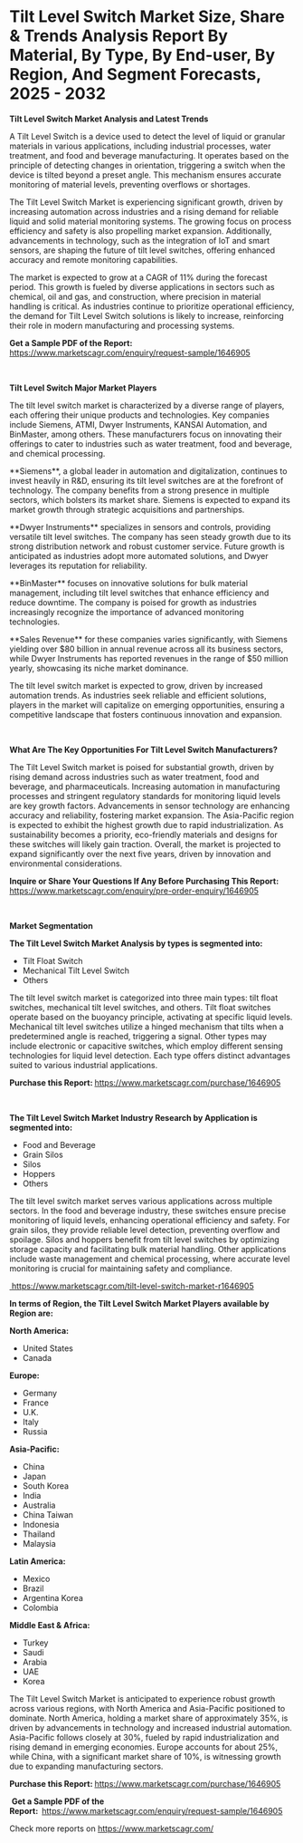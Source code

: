 <p><h1>Tilt Level Switch Market Size, Share & Trends Analysis Report By Material, By Type, By End-user, By Region, And Segment Forecasts, 2025 - 2032</h1></p><p><strong>Tilt Level Switch Market Analysis and Latest Trends</strong></p>
<p><p>A Tilt Level Switch is a device used to detect the level of liquid or granular materials in various applications, including industrial processes, water treatment, and food and beverage manufacturing. It operates based on the principle of detecting changes in orientation, triggering a switch when the device is tilted beyond a preset angle. This mechanism ensures accurate monitoring of material levels, preventing overflows or shortages.</p><p>The Tilt Level Switch Market is experiencing significant growth, driven by increasing automation across industries and a rising demand for reliable liquid and solid material monitoring systems. The growing focus on process efficiency and safety is also propelling market expansion. Additionally, advancements in technology, such as the integration of IoT and smart sensors, are shaping the future of tilt level switches, offering enhanced accuracy and remote monitoring capabilities.</p><p>The market is expected to grow at a CAGR of 11% during the forecast period. This growth is fueled by diverse applications in sectors such as chemical, oil and gas, and construction, where precision in material handling is critical. As industries continue to prioritize operational efficiency, the demand for Tilt Level Switch solutions is likely to increase, reinforcing their role in modern manufacturing and processing systems.</p></p>
<p><strong>Get a Sample PDF of the Report:&nbsp;</strong> <a href="https://www.marketscagr.com/enquiry/request-sample/1646905?utm_campaign=2003&utm_medium=2&utm_source=Github&utm_content=ia&utm_term=12022025&utm_id=tilt-level-switch">https://www.marketscagr.com/enquiry/request-sample/1646905</a></p>
<p>&nbsp;</p>
<p><strong>Tilt Level Switch Major Market Players</strong></p>
<p><p>The tilt level switch market is characterized by a diverse range of players, each offering their unique products and technologies. Key companies include Siemens, ATMI, Dwyer Instruments, KANSAI Automation, and BinMaster, among others. These manufacturers focus on innovating their offerings to cater to industries such as water treatment, food and beverage, and chemical processing.</p><p>**Siemens**, a global leader in automation and digitalization, continues to invest heavily in R&D, ensuring its tilt level switches are at the forefront of technology. The company benefits from a strong presence in multiple sectors, which bolsters its market share. Siemens is expected to expand its market growth through strategic acquisitions and partnerships.</p><p>**Dwyer Instruments** specializes in sensors and controls, providing versatile tilt level switches. The company has seen steady growth due to its strong distribution network and robust customer service. Future growth is anticipated as industries adopt more automated solutions, and Dwyer leverages its reputation for reliability.</p><p>**BinMaster** focuses on innovative solutions for bulk material management, including tilt level switches that enhance efficiency and reduce downtime. The company is poised for growth as industries increasingly recognize the importance of advanced monitoring technologies.</p><p>**Sales Revenue** for these companies varies significantly, with Siemens yielding over $80 billion in annual revenue across all its business sectors, while Dwyer Instruments has reported revenues in the range of $50 million yearly, showcasing its niche market dominance.</p><p>The tilt level switch market is expected to grow, driven by increased automation trends. As industries seek reliable and efficient solutions, players in the market will capitalize on emerging opportunities, ensuring a competitive landscape that fosters continuous innovation and expansion.</p></p>
<p>&nbsp;</p>
<p><strong>What Are The Key Opportunities For Tilt Level Switch Manufacturers?</strong></p>
<p><p>The Tilt Level Switch market is poised for substantial growth, driven by rising demand across industries such as water treatment, food and beverage, and pharmaceuticals. Increasing automation in manufacturing processes and stringent regulatory standards for monitoring liquid levels are key growth factors. Advancements in sensor technology are enhancing accuracy and reliability, fostering market expansion. The Asia-Pacific region is expected to exhibit the highest growth due to rapid industrialization. As sustainability becomes a priority, eco-friendly materials and designs for these switches will likely gain traction. Overall, the market is projected to expand significantly over the next five years, driven by innovation and environmental considerations.</p></p>
<p><strong>Inquire or Share Your Questions If Any Before Purchasing This Report:</strong> <a href="https://www.marketscagr.com/enquiry/pre-order-enquiry/1646905?utm_campaign=2003&utm_medium=2&utm_source=Github&utm_content=ia&utm_term=12022025&utm_id=tilt-level-switch">https://www.marketscagr.com/enquiry/pre-order-enquiry/1646905</a></p>
<p>&nbsp;</p>
<p><strong>Market Segmentation</strong></p>
<p><strong>The Tilt Level Switch Market Analysis by types is segmented into:</strong></p>
<p><ul><li>Tilt Float Switch</li><li>Mechanical Tilt Level Switch</li><li>Others</li></ul></p>
<p><p>The tilt level switch market is categorized into three main types: tilt float switches, mechanical tilt level switches, and others. Tilt float switches operate based on the buoyancy principle, activating at specific liquid levels. Mechanical tilt level switches utilize a hinged mechanism that tilts when a predetermined angle is reached, triggering a signal. Other types may include electronic or capacitive switches, which employ different sensing technologies for liquid level detection. Each type offers distinct advantages suited to various industrial applications.</p></p>
<p><strong>Purchase this Report:&nbsp;</strong><a href="https://www.marketscagr.com/purchase/1646905?utm_campaign=2003&utm_medium=2&utm_source=Github&utm_content=ia&utm_term=12022025&utm_id=tilt-level-switch">https://www.marketscagr.com/purchase/1646905</a></p>
<p>&nbsp;</p>
<p><strong>The Tilt Level Switch Market Industry Research by Application is segmented into:</strong></p>
<p><ul><li>Food and Beverage</li><li>Grain Silos</li><li>Silos</li><li>Hoppers</li><li>Others</li></ul></p>
<p><p>The tilt level switch market serves various applications across multiple sectors. In the food and beverage industry, these switches ensure precise monitoring of liquid levels, enhancing operational efficiency and safety. For grain silos, they provide reliable level detection, preventing overflow and spoilage. Silos and hoppers benefit from tilt level switches by optimizing storage capacity and facilitating bulk material handling. Other applications include waste management and chemical processing, where accurate level monitoring is crucial for maintaining safety and compliance.</p></p>
<p><a href="https://www.marketscagr.com/tilt-level-switch-market-r1646905?utm_campaign=2003&utm_medium=2&utm_source=Github&utm_content=ia&utm_term=12022025&utm_id=tilt-level-switch">&nbsp;https://www.marketscagr.com/tilt-level-switch-market-r1646905</a></p>
<p><strong>In terms of Region, the Tilt Level Switch Market Players available by Region are:</strong></p>
<p>
    <p> <strong> North America: </strong>
        <ul>
            <li>United States</li>
            <li>Canada</li>
        </ul>
        </p> 
    <p> <strong> Europe: </strong>
        <ul>
            <li>Germany</li>
            <li>France</li>
            <li>U.K.</li>
            <li>Italy</li>
            <li>Russia</li>
        </ul>
        </p> 
    <p> <strong> Asia-Pacific: </strong>
        <ul>
            <li>China</li>
            <li>Japan</li>
            <li>South Korea</li>
            <li>India</li>
            <li>Australia</li>
            <li>China Taiwan</li>
            <li>Indonesia</li>
            <li>Thailand</li>
            <li>Malaysia</li>
        </ul>
        </p> 
    <p> <strong> Latin America: </strong>
        <ul>
            <li>Mexico</li>
            <li>Brazil</li>
            <li>Argentina Korea</li>
            <li>Colombia</li>
        </ul>
        </p> 
    <p> <strong> Middle East & Africa: </strong>
        <ul>
            <li>Turkey</li>
            <li>Saudi</li>
            <li>Arabia</li>
            <li>UAE</li>
            <li>Korea</li>
        </ul>
    </p>
    </p>
<p><p>The Tilt Level Switch Market is anticipated to experience robust growth across various regions, with North America and Asia-Pacific positioned to dominate. North America, holding a market share of approximately 35%, is driven by advancements in technology and increased industrial automation. Asia-Pacific follows closely at 30%, fueled by rapid industrialization and rising demand in emerging economies. Europe accounts for about 25%, while China, with a significant market share of 10%, is witnessing growth due to expanding manufacturing sectors.</p></p>
<p><strong>Purchase this Report: </strong><a href="https://www.marketscagr.com/purchase/1646905?utm_campaign=2003&utm_medium=2&utm_source=Github&utm_content=ia&utm_term=12022025&utm_id=tilt-level-switch">https://www.marketscagr.com/purchase/1646905</a></p>
<p>&nbsp;<strong>Get a Sample PDF of the Report:&nbsp;&nbsp;</strong><a href="https://www.marketscagr.com/enquiry/request-sample/1646905?utm_campaign=2003&utm_medium=2&utm_source=Github&utm_content=ia&utm_term=12022025&utm_id=tilt-level-switch">https://www.marketscagr.com/enquiry/request-sample/1646905</a></p>
<p><strong></strong></p>
<p>Check more reports on <a href="https://www.marketscagr.com/?utm_campaign=2003&utm_medium=2&utm_source=Github&utm_content=ia&utm_term=12022025&utm_id=tilt-level-switch">https://www.marketscagr.com/</a></p>